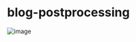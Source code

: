 # blog-postprocessing
![image](https://github.com/nicolas-giannantonio/blog-postprocessing/assets/75692173/6dc062bc-cca9-48fa-a2c4-e32a6e60c49f)

